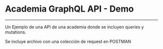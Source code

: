 # Academia GraphQL API - Demo

***
Un Ejemplo de una API de una academia donde se incluyen queries y mutations.

Se incluye archivo con una colección de request en POSTMAN 